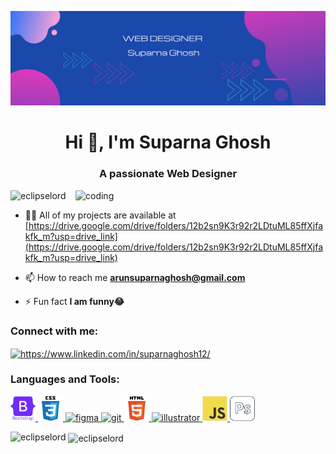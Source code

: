 ![logo](https://github.com/eclipselord/eclipselord/blob/main/Hi!.png)
<h1 align="center">Hi 👋, I'm Suparna Ghosh</h1>
<h3 align="center">A passionate Web Designer</h3>

<img align="right" alt="coding" width="400" src="https://digitalscholar.in/wp-content/uploads/2022/06/online-learning.gif">

<p align="left"> <img src="https://komarev.com/ghpvc/?username=eclipselord&label=Profile%20views&color=0e75b6&style=flat" alt="eclipselord" /> </p>

- 👨‍💻 All of my projects are available at [https://drive.google.com/drive/folders/12b2sn9K3r92r2LDtuML85ffXjfakfk_m?usp=drive_link](https://drive.google.com/drive/folders/12b2sn9K3r92r2LDtuML85ffXjfakfk_m?usp=drive_link)

- 📫 How to reach me **arunsuparnaghosh@gmail.com**

- ⚡ Fun fact **I am funny😂**

<h3 align="left">Connect with me:</h3>
<p align="left">
<a href="https://linkedin.com/in/https://www.linkedin.com/in/suparnaghosh12/" target="blank"><img align="center" src="https://raw.githubusercontent.com/rahuldkjain/github-profile-readme-generator/master/src/images/icons/Social/linked-in-alt.svg" alt="https://www.linkedin.com/in/suparnaghosh12/" height="30" width="40" /></a>
</p>

<h3 align="left">Languages and Tools:</h3>
<p align="left"> <a href="https://getbootstrap.com" target="_blank" rel="noreferrer"> <img src="https://raw.githubusercontent.com/devicons/devicon/master/icons/bootstrap/bootstrap-plain-wordmark.svg" alt="bootstrap" width="40" height="40"/> </a> <a href="https://www.w3schools.com/css/" target="_blank" rel="noreferrer"> <img src="https://raw.githubusercontent.com/devicons/devicon/master/icons/css3/css3-original-wordmark.svg" alt="css3" width="40" height="40"/> </a> <a href="https://www.figma.com/" target="_blank" rel="noreferrer"> <img src="https://www.vectorlogo.zone/logos/figma/figma-icon.svg" alt="figma" width="40" height="40"/> </a> <a href="https://git-scm.com/" target="_blank" rel="noreferrer"> <img src="https://www.vectorlogo.zone/logos/git-scm/git-scm-icon.svg" alt="git" width="40" height="40"/> </a> <a href="https://www.w3.org/html/" target="_blank" rel="noreferrer"> <img src="https://raw.githubusercontent.com/devicons/devicon/master/icons/html5/html5-original-wordmark.svg" alt="html5" width="40" height="40"/> </a> <a href="https://www.adobe.com/in/products/illustrator.html" target="_blank" rel="noreferrer"> <img src="https://www.vectorlogo.zone/logos/adobe_illustrator/adobe_illustrator-icon.svg" alt="illustrator" width="40" height="40"/> </a> <a href="https://developer.mozilla.org/en-US/docs/Web/JavaScript" target="_blank" rel="noreferrer"> <img src="https://raw.githubusercontent.com/devicons/devicon/master/icons/javascript/javascript-original.svg" alt="javascript" width="40" height="40"/> </a> <a href="https://www.photoshop.com/en" target="_blank" rel="noreferrer"> <img src="https://raw.githubusercontent.com/devicons/devicon/master/icons/photoshop/photoshop-line.svg" alt="photoshop" width="40" height="40"/> </a> </p>

<p><img align="left" src="https://github-readme-stats.vercel.app/api/top-langs?username=eclipselord&show_icons=true&locale=en&layout=compact" alt="eclipselord" /></p>

<p>&nbsp;<img align="center" src="https://github-readme-stats.vercel.app/api?username=eclipselord&show_icons=true&locale=en" alt="eclipselord" /></p>

<!--
**eclipselord/eclipselord** is a ✨ _special_ ✨ repository because its `README.md` (this file) appears on your GitHub profile.

Here are some ideas to get you started:

- 🔭 I’m currently working on ...
- 🌱 I’m currently learning ...
- 👯 I’m looking to collaborate on ...
- 🤔 I’m looking for help with ...
- 💬 Ask me about ...
- 📫 How to reach me: ...
- 😄 Pronouns: ...
- ⚡ Fun fact: ...
-->
